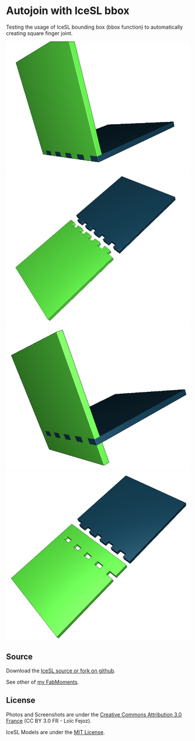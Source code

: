 Autojoin with IceSL bbox
========================

Testing the usage of IceSL bounding box (bbox function) to automatically creating square finger joint.

![A screenshot of the assembled parts](shot0000.png?raw=true)
![A screenshot of the parts to cut](shot0001.png?raw=true)
![A screenshot of the assembled parts](shot0003.png?raw=true)
![A screenshot of the parts to cut](shot0002.png?raw=true)


## Source

Download the [IceSL source or fork on github](https://github.com/loic-fejoz/loic-fejoz-fabmoments/tree/master/autojoiner).

See other of [my FabMoments](https://github.com/loic-fejoz/loic-fejoz-fabmoments/tree/master/).

## License

Photos and Screenshots are under the [Creative Commons Attribution 3.0 France](https://creativecommons.org/licenses/by/3.0/fr/) (CC BY 3.0 FR - Loïc Fejoz).

IceSL Models are under the [MIT License](http://opensource.org/licenses/MIT).